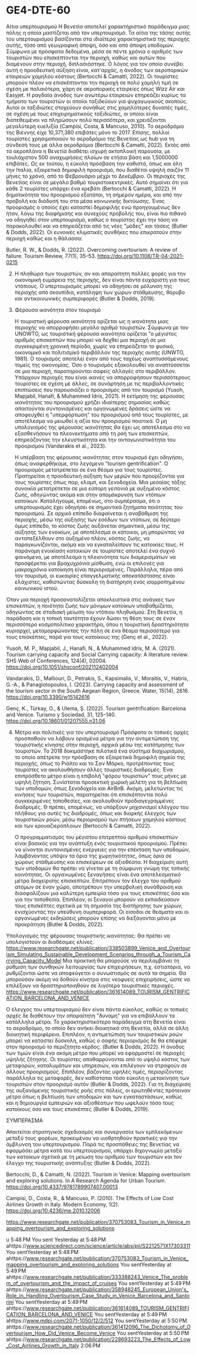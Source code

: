 # GE4-DTE-60

Αίτια υπερτουρισμού
  Η Βενετία αποτελεί χαρακτήριστικό παράδειγμα μιας πόλης η οποία μαστίζεται από τον υπερτουρισμό. Τα αίτια της τάσης αυτής του υπερτουρισμού βασίζονται στα ιδιαίτερα χαρακτηριστικά της περιοχής αυτής, τόσο από γεωγραφική άποψη, όσο και από άποψη υποδομών. Σύμφωνα με πρόσφατα δεδομένα, μέσα σε πέντε χρόνια ο αριθμός των τουριστών που επισκέπτονται την περιοχή, καθώς και αυτών που διαμένουν στην περιοχή, διπλασιάστηκε. Ο λόγος για τον οποίο συνέβει αυτή η προοδευτική αύξηση είναι, κατ'αρχάς, η άνοδος των αεροπορικών εταιρειών χαμηλού κόστους (Bertocchi & Camatti, 2022). Οι τουρίστες μπορούν πλέον να επισκέπτονται την περιοχή σε πολύ χαμηλή τιμή σε σχέση με παλαιότερα, χάρη σε αεροπορικές εταιρείες όπως Wizz Air και Easyjet. Η ραγδαία άνοδος των ανωτέρω εταιρειών επηρεάζει κυρίως τα τμήματα των τουριστών οι οποίοι ταξιδεύουν για ψυχαγωγικούς σκοπούς. Αυτοί οι ταξιδιώτες στοχεύουν συνήθως στις χαμηλότερες δυνατές τιμές, σε σχέση με τους επιχειρηματικούς ταξιδιώτες, οι οποίοι είναι διατεθειμένοι να πληρώσουν πολύ περισσότερα, και χρειάζονται μεγαλύτερη ευελιξία (Campisi, Costa, & Mancuso, 2010). Το αεροδρόμιο της Βιέννης είχε 10,371,380 επιβάτες μόνο το 2017. Επίσης, πολλοί τουρίστες χρησιμοποιούν το αεροδρόμιο της Βενετίας ως hub για τη σύνδεσή τους με άλλα αεροδρόμια (Bertocchi & Camatti, 2022).
  Εκτός από τα αεροπλάνα η Βενετία διαθέτει ισχυρή ακτοπλοική παρουσία, με τουλάχιστον 500 αναχωρήσεις πλοίων σε ετήσια βάση και 1,5000000 επιβάτες. Ως εκ τούτου, η εύκολη πρόσβαση την καθιστά, όπως και όλη την Ιταλία, εξαιρετικά δημοφιλή προορισμό, που διαθέται υψηλή σαιζόν 11 μήνες το χρόνο, από το Φεβρουάριο μέχρι το Δεκέμβριο. Οι περιοχές της Βενετίας είναι σε μεγάλο βαθμό τουριστοκεντρικές. Αυτό σημαίνει ότι για κάθε 2 τουρίστες υπάρχει ένα κρεβάτι (Bertocchi & Camatti, 2022).
  Η δημοτικότητα του προορισμού εξατάται, τη σήμερον ημέρα, και από την προβολή και διάδοσή του στα μέσα κοινωνικής δικτύωσης. Ένας προορισμός ο οποίος έχει καταστεί δημοφιλής ενώ προηγουμένως δεν ήταν, λόγω της διαφήμισης και συνεχούς προβολής του, είναι πιο πιθανό να οδηγηθεί στον υπερτουρισμό, καθώς ο τουρίστας έχει την τάση να παρακολουθεί και να επηρεάζεται από τις νέες "μόδες" και τάσεις (Butler & Dodds, 2022). 
  Οι ευνοικές κλιματικές συνθήκες που επικρατούν στην περιοχή καθώς και η θάλασσα:


Butler, R. W., & Dodds, R. (2022). Overcoming overtourism: A review of failure. Tourism Review, 77(1), 35–53. https://doi.org/10.1108/TR-04-2021-0215

2. Η πληθώρα των τουριστών, αν και απαραίτητη πολλές φορές για την οικονομική ευμάρεια της περιοχής, δεν είναι πάντα ευχάριστη για τους ντόπιους. Ο υπερτουρισμός μπορεί να οδηγήσει σε μόλυνση της περιοχής από σκουπίδια, κατάληψη των χώρων στάθμευσης, θόρυβο και αντικοινωνικές συμπεριφορές (Butler & Dodds, 2019). 

3. Φέρουσα ικανότητα στον τουρισμό

    Η τουριστική φέρουσα ικανότητα ορίζεται ως η ικανότητα μιας περιοχής να απορροφήσει μεγάλο αριθμό τουριστών. Σύμφωνα με τον UNOWTO, ως τουριστική φέρουσα ικανότητα ορίζεται "ο μέγιστος αριθμός επισκεπτών που μπορεί να δεχθεί μια περιοχή σε μια συγκεκριμένη χρονική περίοδο, χωρίς να επηρεάζεται το φυσικό, οικονομικό και πολιτισμiκό περιβάλλον της περιοχής αυτής (UNWTO, 1981). Ο τουρισμός αποτελεί έναν από τους ταχέως αναπτυσσόμενους τομείς της οικονομίας. Όσο ο τουρισμός εξακολουθεί να αναπτύσσεται σε μια περιοχή, παρατηρούνται σαφείς αλλαγές στο περιβάλλον. Υπάρχουν περιοχές που είναι ικανές να απορροφήσουν περισσότερους τουρίστες σε σχέση με άλλες, σε συνάρτηση με τις περιβαλλοντικές επιπτώσεις που παρουσιάζει ο προορισμός από τον τουρισμό (Yusoh, Mapjabil, Hanafi, & Muhammed Idris, 2021). Η εκτίμηση της φέρουσας ικανότητας του προορισμού χρήζει ιδιαίτερης σημασίας καθώς απαιτούνται συντονισμένες και οργανωμένες δράσεις ώστε να αποφευχθεί η "υπερφόρτωση" του προορισμού από τους τουρίστες, με αποτέλεσμα να μειωθεί η αξία του προορισμού ποιοτικά. Ο μη υπολογισμός της φέρουσας ικανότητας θα έχει ως αποτέλεσμα στο να εξασθενήσουν τα πλεονεκτήματα από τη ροή των επισκεπτών, επηρεάζοντας την ελκυστικότητα και την ανταγωνιστικότητα του προορισμού (Vandarakis et al., 2023).


   



   Η υπέρβαση της φέρουσας ικανότητας στον τουρισμό έχει οδηγήσει, όπως αναφερθήκαμε, στο λεγόμενο "tourism gentrification". Ο προορισμός μετατρέπεται σε ένα θέαμα για τους τουρίστες. Πρατηρείται η προοδευτική αύξηση των μερών που προορίζονται για τους τουρίστες όπως παρ, κλαμπ, και ξενοδοχεία. Μια μεσαίας τάξης συνοικία μετατρέπεται σε μια εύπορη γειτονιά με αυξημένο κόστος ζωής, οδηγώντας ακόμα και στην απομάκρυνση των ντόπιων κατοίκων. Καταλήγουμε, επομένως, στο συμπέρασμα, ότι ο υπερτουρισμός έχει οδηγήσει σε σημαντικά ζητήματα ποιότητας του προορισμού. Σε αρχικό επίπεδο διαφαίνεται η αναβάθμιση της περιοχής, μέσω της αύξησης των εσόδων των ντόπιων, σε δεύτερο όμως επίπεδο, το κόστος ζωής αυξάνεται σημαντικά, μέσω της αύξησης των ενοικίων, με αποτέλεσμα οι κάτοικοι, μη μπορώντας να ανταπεξέλθουν στο αυξημένο πλέον, κόστος ζωής, να παραγκωνίζονται, ακόμα και να εγκαταλείπουν τις κατοικίες τους. Η παράνομη ενοικίαση κατοικιών σε τουρίστες αποτελεί ένα συχνό φαινόμενο, με αποτέλεσμα η πλειονότητα των διαμερισμάτων να προσφέρεται για βραχυχρόνια μίσθωση, ενώ οι επιλογές για μακροχρόνια κατοίκηση είναι περιορισμένες. Παράλληλα, πέρα από τον τουρισμό, οι ευκαιρίες επαγγελματικής αποκατάστασης είναι ελάχιστες, καθιστώντας δύσκολη τη διατήρηση ενός ισορροπημένου κοινωνικού ιστού.

Όταν μια περιοχή προσανατολίζεται αποκλειστικά στις ανάγκες των επισκεπτών, η ποιότητα ζωής των μόνιμων κατοίκων υποβαθμίζεται, οδηγώντας σε σταδιακή μείωση του ντόπιου πληθυσμού. Στη Βενετία, η παράδοση και η τοπική ταυτότητα έχουν δώσει τη θέση τους σε έναν περισσότερο κοσμοπολίτικο χαρακτήρα, όπου η τουριστική δραστηριότητα κυριαρχεί, μεταμορφώνοντας την πόλη σε ένα θέαμα περισσότερο για τους επισκέπτες, παρά για τους κατοίκους της (Genç et al., 2022).
   

   Yusoh, M. P., Mapjabil, J., Hanafi, N., & Muhammed Idris, M. A. (2021). Tourism carrying capacity and Social Carrying capacity: A literature review. SHS Web of Conferences, 124(4), 02004. https://doi.org/10.1051/shsconf/202112402004

   Vandarakis, D., Malliouri, D., Petrakis, S., Kapsimalis, V., Moraitis, V., Hatiris, G.-A., & Panagiotopoulos, I. (2023). Carrying capacity and assessment of the tourism sector in the South Aegean Region, Greece. Water, 15(14), 2616. https://doi.org/10.3390/w15142616

Genç, K., Türkay, O., & Ulema, Ş. (2022). Tourism gentrification: Barcelona and Venice. Turismo y Sociedad, 31, 125–140. https://doi.org/10.18601/01207555.n31.06

  4. Μέτρα και πολιτικές για τον υπερτουρισμό
     Πρόσφατα οι τοπικές αρχές προσπαθούν να λάβουν ορισμένα μέτρα για την αντιμετώπιση της τουριστικής κίνησης στην περιοχή, αρχικά μέσω της κατάτμησης των τουριστών. To 2018 δοκιμάστηκε πιλοτικά ένα σύστημα διαχωρισμού, το οποίο απέτρεπε την πρόσβαση σε εξαιρετικά δημοφιλή σημεία της περιοχής, όπως το Ριάλτο και το Σαν Μάρκο, προτρέποντας τους τουρίστες να ακολουθήσουν άλλες τουριστικές διαδρομές. Ένα επιπρόσθετο μέτρο είναι η επιβολή "φόρου τουριστών" τους μήνες με υψηλή ζήτηση. Συνίσταται προσεκτική χωρική μελέτη για τη βελτίωση των υποδομών, όπως ξενοδοχεία και AirBnB. Ακόμη, μελετώντας τις κινήσεις των τουριστών, παρατηρείται ότι επισκέπτονται πολύ συγκεκριμένες τοποθεσίες, και ακολουθούν προδιαγεγραμμένες διαδρομές. Θ πρέπει, επομένως, να υπάρξουν μηχανισμοί ελέγχου του πλήθους για αυτές τις διαδρομές, όπως και διαρκής έλεγχος των τουριστικών ροών, μέσω περιορισμού των πτήσεων χαμηλού κόστους και των κρουαζιερόπλοιων (Bertocchi & Camatti, 2022).

     Ο προγραμματισμός του μέγιστου επιτρεπτού αριθμού επισκεπτών είναι βασικός για την ανάπτυξη ενός τουριστικού προορισμού. Πρέπει να γίνονται συντονισμένες ενέργειες για την επέκταση των υποδομών, λαμβάνοντας υπόψιν τα όρια της χωρητικότητας, όπως όρια σε χώρους στάθμευσης και επισκέψεων σε αξιοθέατα. Η διαχείριση αυτή των υποδομών θα πρέπει να γίνεται με τη σύμφωνη γνώμη της τοπικής κοινότητας. Οι οργανωμένες ξεναγήσεις είναι ένα αποτελεσματικό μέτρο διαχείρισης επισκεπτών. Επιτρέπουν τον έλεγχο του αριθμού ατόμων σε έναν χώρο, αποτρέπουν την υπερβολική συνάθροιση και διασφαλίζουν μια καλύτερη εμπειρία τόσο για τους επισκέπτες όσο και για την τοποθεσία. Επιπλέον, οι ξεναγοί μπορούν να εκπαιδεύσουν τους επισκέπτες σχετικά με τη σημασία της διατήρησης των χώρων, ενισχύοντας την υπεύθυνη συμπεριφορά. Οι είσοδοι σε θεάματα και οι οργανωμένες εκδηώσεις μπορούν επίσης να διεξάγονται μόνο με προκράτηση (Butler & Dodds, 2022).
     
  Υπολογισμός της φέρουσας τουριστικής ικανότητας: Θα πρέπει να υπολογιστούν οι διαθέσιμες κλίνες. https://www.researchgate.net/publication/338503899_Venice_and_Overtourism_Simulating_Sustainable_Development_Scenarios_through_a_Tourism_Carrying_Capacity_Model
Μια πρακτική θα μπορούσε να περιλαμβάνει τη ρύθμιση των συνθηκών λειτουργίας των επιχειρήσεων, π.χ. εστιατόρια, να ρυθμίζονται ώστε να αποφεύγεται ο συνωστισμός σε αυτά τα σημεία. Θα μπορούσαν ακόμη να δοθούν κίνητρα στις νεοφυείς επιχειρήσεις, ώστε να επιλέξουν να δραστηριοποιηθούν σε λιγότερο τουριστικές περιοχές. https://www.researchgate.net/publication/361614089_TOURISM_GENTRIFICATION_BARCELONA_AND_VENICE

  Ο έλεγχος του υπερτουρισμού δεν είναι πάντα εύκολος, καθώς οι τοπικές αρχές δε διαθέτουν την απαραίτητη "δυναμη" για να επιβάλλουν τα κατάλληλα μέτρα. Το χαρακτηριστικότερο παράδειγμα στη Βενετία είναι το αεροδρόμιο, το οποίο δεν ανήκει διοικητικά στη Βενετία, αλλά σε άλλη διοικητική περιφέρεια. Επιπλέον, η αντιμετώπιση των τουριστικών ροών μπορεί να καταστεί δύσκολη, καθώς ο σαφής περιορισμός δε θα επέφερε στον προορισμό το περιζήτητο κέρδος. (Butler & Dodds, 2022). 
  Η άνοδος των τιμών είναι ένα ακόμη μέτρο που μπορεί να εφαρμοστεί σε περιοχές υψηλής ζήτησης. Οι τουρίστες αποθαρρύνονται από το υψηλό κόστος των μεταφορών, καταλυμάτων και υπηρεσιών, και επιλέγουν να στραφούν σε άλλους προορισμούς. Επιπλέον, βάζοντας υψηλές τιμές, περιορίζοντας παράλληλα τις μεταφορές, δεν καθίσταται τόσο εύκολη η μετακίνηση των τουριστών στον προορισμό αυτόν (Butler & Dodds, 2022).
Για τη διαχείριση της αυξανόμενης τουριστικής ροής στις πόλεις, οι ερωτηθέντες πρότειναν μέτρα όπως η βελτίωση των υποδομών και των εγκαταστάσεων, καθώς και η δημιουργία εμπειριών και αξιοθέατων που ωφελούν τόσο τους κατοίκους όσο και τους επισκέπτες (Butler & Dodds, 2019).

ΣΥΜΠΕΡΑΣΜΑ

Απαιτείται στρατηγικός σχεδιασμός και συνεργασία των εμπλεκόμενων μεταξύ τους φορέων, προκειμένου να υιοθρτηθούν πρακτικές για την άμβλυνση του υπερτουρισμού. Παρά τις προσπάθειες της Βενετίας να εφαρμόσει μέτρα κατά του υπερτουρισμού, υπάρχει διχογνωμία μεταξύ των κατοίκων σχετικά με τη μείωση του αριθμού των τουριστών και τον έλεγχο της τουριστικής ανάπτυξης (Butler & Dodds, 2022).


Bertocchi, D., & Camatti, N. (2022). Tourism in Venice: Mapping overtourism and exploring solutions. In A Research Agenda for Urban Tourism. https://doi.org/10.4337/9781789907407.00013

Campisi, D., Costa, R., & Mancuso, P. (2010). The Effects of Low Cost Airlines Growth in Italy. Modern Economy, 1(2). https://doi.org/10.4236/me.2010.12006

https://www.researchgate.net/publication/370753083_Tourism_in_Venice_mapping_overtourism_and_exploring_solutions



u 5:48 PM
You sent
Yesterday at 5:48 PM
ahttps://www.sciencedirect.com/science/article/abs/pii/S2212571X17303311
You sentYesterday at 5:48 PM
ahttps://www.researchgate.net/publication/370753083_Tourism_in_Venice_mapping_overtourism_and_exploring_solutions
You sentYesterday at 5:49 PM
ahttps://www.researchgate.net/publication/333388243_Venice_The_problem_of_overtourism_and_the_impact_of_cruises
You sentYesterday at 5:49 PM
ahttps://www.researchgate.net/publication/358948245_European_Union's_Role_in_Handling_Overtourism_Case_Study_in_Venice_Barcelona_and_Santorini
You sentYesterday at 5:49 PM
ahttps://www.researchgate.net/publication/361614089_TOURISM_GENTRIFICATION_BARCELONA_AND_VENICE
You sentYesterday at 5:49 PM
ahttps://www.mdpi.com/2071-1050/12/2/512
You sentYesterday at 5:50 PM
ahttps://www.researchgate.net/publication/361412096_The_Dichotomy_of_Overtourism_How_Did_Venice_Become_Venice
You sentYesterday at 5:50 PM
ahttps://www.researchgate.net/publication/228693223_The_Effects_of_Low_Cost_Airlines_Growth_in_Italy
2:06 PM
